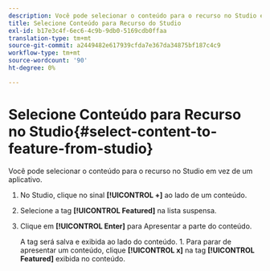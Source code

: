 ```yaml
---
description: Você pode selecionar o conteúdo para o recurso no Studio em vez de um aplicativo.
title: Selecione Conteúdo para Recurso do Studio
exl-id: b17e3c4f-6ec6-4c9b-9db0-5169cdb0ffaa
translation-type: tm+mt
source-git-commit: a2449482e617939cfda7e367da34875bf187c4c9
workflow-type: tm+mt
source-wordcount: '90'
ht-degree: 0%

---
```


# Selecione Conteúdo para Recurso no Studio{#select-content-to-feature-from-studio}

Você pode selecionar o conteúdo para o recurso no Studio em vez de um aplicativo.

1. No Studio, clique no sinal **[!UICONTROL +]** ao lado de um conteúdo.
1. Selecione a tag **[!UICONTROL Featured]** na lista suspensa.
1. Clique em **[!UICONTROL Enter]** para Apresentar a parte do conteúdo.

   A tag será salva e exibida ao lado do conteúdo. 1. Para parar de apresentar um conteúdo, clique **[!UICONTROL x]** na tag **[!UICONTROL Featured]** exibida no conteúdo.
